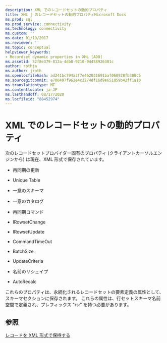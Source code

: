 ```yaml
---
description: XML でのレコードセットの動的プロパティ
title: XML | のレコードセットの動的プロパティMicrosoft Docs
ms.prod: sql
ms.prod_service: connectivity
ms.technology: connectivity
ms.custom: ''
ms.date: 01/19/2017
ms.reviewer: ''
ms.topic: conceptual
helpviewer_keywords:
- Recordset dynamic properties in XML [ADO]
ms.assetid: 52f8e379-812a-4db8-9210-94458926301c
author: rothja
ms.author: jroth
ms.openlocfilehash: ad241bc794a3f7e462031691baf068928fb300c5
ms.sourcegitcommit: e700497f962e4c2274df16d9e651059b42ff1a10
ms.translationtype: MT
ms.contentlocale: ja-JP
ms.lasthandoff: 08/17/2020
ms.locfileid: "88452974"
---
```

# <a name="recordset-dynamic-properties-in-xml"></a>XML でのレコードセットの動的プロパティ
次のレコードセットプロバイダー固有のプロパティ (クライアントカーソルエンジンから) は現在、XML 形式で保存されています。  
  
-   再同期の更新  
  
-   Unique Table  
  
-   一意のスキーマ  
  
-   一意のカタログ  
  
-   再同期コマンド  
  
-   IRowsetChange  
  
-   IRowsetUpdate  
  
-   CommandTimeOut  
  
-   BatchSize  
  
-   UpdateCriteria  
  
-   名前のリシェイプ  
  
-   AutoRecalc  
  
 これらのプロパティは、永続化されるレコードセットの要素定義の属性として、スキーマセクションに保存されます。 これらの属性は、行セットスキーマ名前空間で定義され、プレフィックス "rs:" を持つ必要があります。  
  
## <a name="see-also"></a>参照  
 [レコードを XML 形式で保持する](../../../ado/guide/data/persisting-records-in-xml-format.md)
